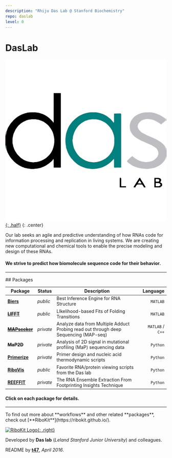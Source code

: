 ```yaml
---
description: "Rhiju Das Lab @ Stanford Biochemistry"
repo: daslab
level: 0
---
```


# DasLab

[![DasLab Logo](/assets/daslab_icon.png "DasLab Logo"){: .half}](https://daslab.stanford.edu)
{: .center}

Our lab seeks an agile and predictive understanding of how RNAs code for information processing and replication in living systems. We are creating new computational and chemical tools to enable the precise modeling and design of these RNAs.

#### We strive to predict how biomolecule sequence code for their behavior.

<hr/>
## Packages

| Package | Status | Description | Language |
| --- | --- | --- | ---: |
| [**Biers**](/Biers/) | _public_ | Best Inference Engine for RNA Structure | `MATLAB` |
| ~~[**LIFFT**](https://ribokit.github.io/LIFFT/)~~ | _public_ | LIkelihood-based Fits of Folding Transitions | `MATLAB` |
| ~~[**MAPseeker**](https://ribokit.github.io/MAPseeker/)~~ | _private_ | Analyze data from Multiple Adduct Probing read out through deep Sequencing (MAP-seq) | `MATLAB` / `C++` |
| ~~**MaP2D**~~ | _private_ | Analysis of 2D signal in mutational profiling (MaP) sequencing data | `Python` |
| [**Primerize**](/Primerize/) | _private_ | Primer design and nucleic acid thermodynamic scripts | `Python` |
| [**RiboVis**](https://ribokit.github.io/RiboVis/) | _public_ | Favorite RNA/protein viewing scripts from the Das lab | `Python` |
| [**REEFFIT**](https://ribokit.github.io/REEFFIT/) | _private_ | The RNA Ensemble Extraction From Footprinting Insights Technique | `Python` |

#### Click on each package for details.

<hr/>
To find out more about **workflows** and other related **packages**, check out [**RiboKit**](https://ribokit.github.io/).

[![RiboKit Logo](https://ribokit.github.io/assets/ribokit_logo.png "RiboKit Logo"){: .right}](https://ribokit.github.io/)

Developed by **Das lab** (_Leland Stanford Junior University_) and colleagues.

README by [**t47**](http://t47.io/), *April 2016*.

<br/><br/>
